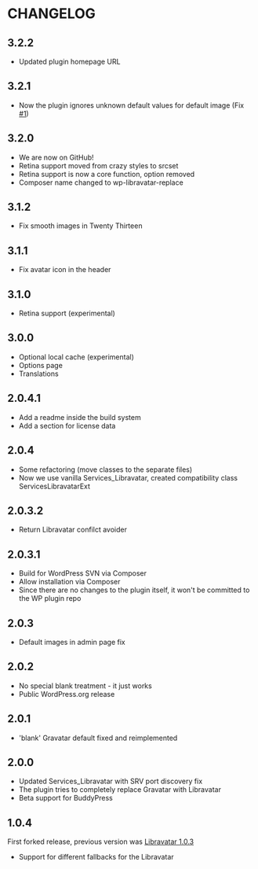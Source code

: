 # CHANGELOG

## 3.2.2

* Updated plugin homepage URL

## 3.2.1

* Now the plugin ignores unknown default values for default image (Fix [#1])

[#1]: https://github.com/sunchaserinfo/wp-libravatar-replace/issues/1

## 3.2.0

* We are now on GitHub!
* Retina support moved from crazy styles to srcset
* Retina support is now a core function, option removed
* Composer name changed to wp-libravatar-replace

## 3.1.2

* Fix smooth images in Twenty Thirteen

## 3.1.1

* Fix avatar icon in the header

## 3.1.0

* Retina support (experimental)

## 3.0.0

* Optional local cache (experimental)
* Options page
* Translations

## 2.0.4.1

* Add a readme inside the build system
* Add a section for license data

## 2.0.4

* Some refactoring (move classes to the separate files)
* Now we use vanilla Services_Libravatar, created compatibility class ServicesLibravatarExt

## 2.0.3.2

* Return Libravatar confilct avoider

## 2.0.3.1

* Build for WordPress SVN via Composer
* Allow installation via Composer
* Since there are no changes to the plugin itself, it won't be committed to the WP plugin repo

## 2.0.3

* Default images in admin page fix

## 2.0.2

* No special blank treatment - it just works
* Public WordPress.org release

## 2.0.1

* 'blank' Gravatar default fixed and reimplemented

## 2.0.0

* Updated Services_Libravatar with SRV port discovery fix
* The plugin tries to completely replace Gravatar with Libravatar
* Beta support for BuddyPress

## 1.0.4

First forked release, previous version was [Libravatar 1.0.3](https://wordpress.org/plugins/libravatar/)
* Support for different fallbacks for the Libravatar
